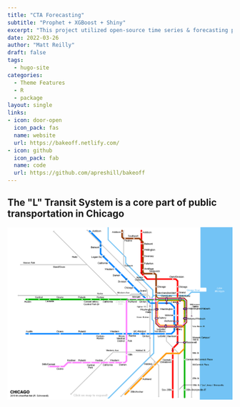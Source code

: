 ```yaml
---
title: "CTA Forecasting"
subtitle: "Prophet + XGBoost + Shiny"
excerpt: "This project utilized open-source time series & forecasting packages Prophet & XGBoost to forecast ridership values in the short and long term future. The results are displayed in an interactive Shiny application, including visualizations & geographic components. "
date: 2022-03-26
author: "Matt Reilly"
draft: false
tags:
  - hugo-site
categories:
  - Theme Features
  - R
  - package
layout: single
links:
- icon: door-open
  icon_pack: fas
  name: website
  url: https://bakeoff.netlify.com/
- icon: github
  icon_pack: fab
  name: code
  url: https://github.com/apreshill/bakeoff
---
```


## The "L" Transit System is a core part of public transportation in Chicago

![](chicago_map.png)









